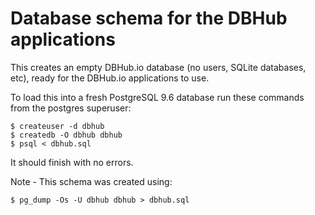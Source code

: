 # Database schema for the DBHub applications

This creates an empty DBHub.io database (no users, SQLite databases,
etc), ready for the DBHub.io applications to use.

To load this into a fresh PostgreSQL 9.6 database run these commands
from the postgres superuser:

    $ createuser -d dbhub
    $ createdb -O dbhub dbhub
    $ psql < dbhub.sql

It should finish with no errors.

Note - This schema was created using:

    $ pg_dump -Os -U dbhub dbhub > dbhub.sql
